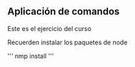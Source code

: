 ## Aplicación de comandos
Este es el ejercicio del curso

Recuerden instalar los paquetes de node

'''
nmp install
'''